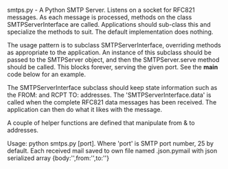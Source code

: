 smtps.py - A Python SMTP Server. Listens on a socket for RFC821
messages. As each message is processed, methods on the class
SMTPServerInterface are called. Applications should sub-class this and
specialize the methods to suit. The default implementation does
nothing. 

The usage pattern is to subclass SMTPServerInterface, overriding
methods as appropriate to the application. An instance of this
subclass should be passed to the SMTPServer object, and then the
SMTPServer.serve method should be called. This blocks forever, serving
the given port. See the __main__ code below for an example.

The SMTPServerInterface subclass should keep state information such as
the FROM: and RCPT TO: addresses. The 'SMTPServerInterface.data' is
called when the complete RFC821 data messages has been received. The
application can then do what it likes with the message.

A couple of helper functions are defined that manipulate from & to
addresses. 

Usage: python smtps.py [port].
    Where 'port' is SMTP port number, 25 by default.
Each received mail saved to own file named <microtime>.json.pymail with json serialized array {body:'',from:'',to:''}
